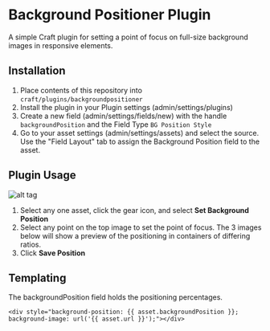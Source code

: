 # Background Positioner Plugin
A simple Craft plugin for setting a point of focus on full-size background images in responsive elements. 

## Installation
1. Place contents of this repository into `craft/plugins/backgroundpositioner`
2. Install the plugin in your Plugin settings (admin/settings/plugins)
3. Create a new field (admin/settings/fields/new) with the handle `backgroundPosition` and the Field Type `BG Position Style` 
4. Go to your asset settings (admin/settings/assets) and select the source. Use the "Field Layout" tab to assign the Background Position field to the asset. 

## Plugin Usage
![alt tag](http://i.imgur.com/XWpgyQY.png)

1. Select any one asset, click the gear icon, and select **Set Background Position**
2. Select any point on the top image to set the point of focus. The 3 images below will show a preview of the positioning in containers of differing ratios. 
3. Click **Save Position**

## Templating
The backgroundPosition field holds the positioning percentages. 
```
<div style="background-position: {{ asset.backgroundPosition }}; background-image: url('{{ asset.url }}');"></div>
```